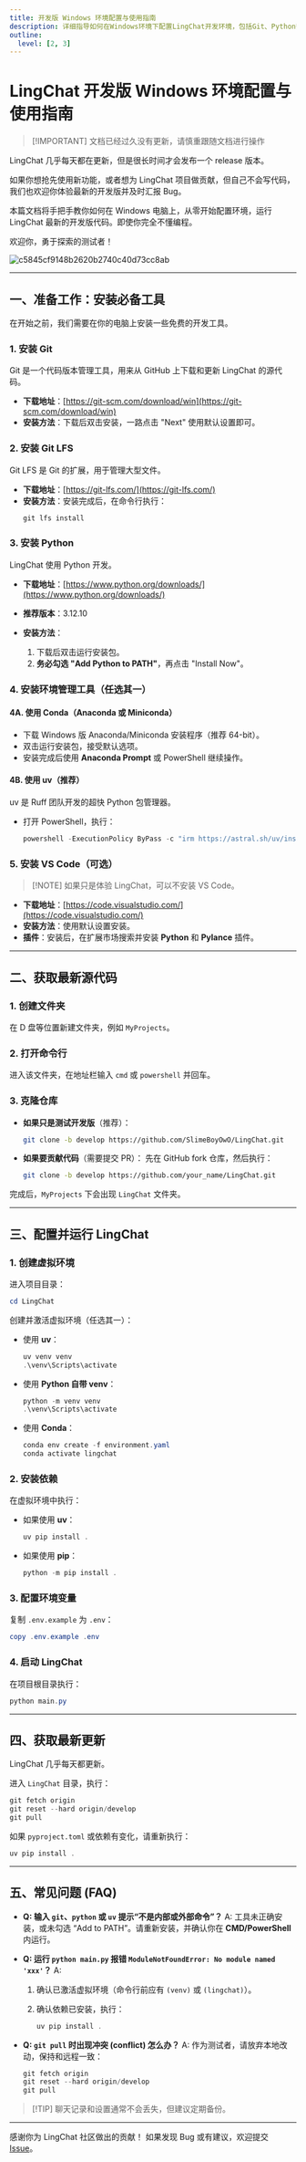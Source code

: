 ```yaml
---
title: 开发版 Windows 环境配置与使用指南
description: 详细指导如何在Windows环境下配置LingChat开发环境，包括Git、Python安装和源代码获取步骤。
outline:
  level: [2, 3]
---
```

# LingChat 开发版 Windows 环境配置与使用指南

> [!IMPORTANT] 文档已经过久没有更新，请慎重跟随文档进行操作

LingChat 几乎每天都在更新，但是很长时间才会发布一个 release 版本。 
 
如果你想抢先使用新功能，或者想为 LingChat 项目做贡献，但自己不会写代码，我们也欢迎你体验最新的开发版并及时汇报 Bug。  

本篇文档将手把手教你如何在 Windows 电脑上，从零开始配置环境，运行 LingChat 最新的开发版代码。即使你完全不懂编程。  

欢迎你，勇于探索的测试者！

![c5845cf9148b2620b2740c40d73cc8ab](https://github.com/user-attachments/assets/2815cca5-e037-477e-8d18-c1eb385c5deb)

---

## 一、准备工作：安装必备工具

在开始之前，我们需要在你的电脑上安装一些免费的开发工具。

### 1. 安装 Git

Git 是一个代码版本管理工具，用来从 GitHub 上下载和更新 LingChat 的源代码。

- **下载地址**：[https://git-scm.com/download/win](https://git-scm.com/download/win)  
- **安装方法**：下载后双击安装，一路点击 "Next" 使用默认设置即可。

### 2. 安装 Git LFS

Git LFS 是 Git 的扩展，用于管理大型文件。

- **下载地址**：[https://git-lfs.com/](https://git-lfs.com/)  
- **安装方法**：安装完成后，在命令行执行：
  ```powershell
  git lfs install
    ```

### 3. 安装 Python

LingChat 使用 Python 开发。

* **下载地址**：[https://www.python.org/downloads/](https://www.python.org/downloads/)
* **推荐版本**：3.12.10
* **安装方法**：

  1. 下载后双击运行安装包。
  2. **务必勾选 "Add Python to PATH"**，再点击 "Install Now"。

### 4. 安装环境管理工具（任选其一）

#### 4A. 使用 Conda（Anaconda 或 Miniconda）

* 下载 Windows 版 Anaconda/Miniconda 安装程序（推荐 64-bit）。
* 双击运行安装包，接受默认选项。
* 安装完成后使用 **Anaconda Prompt** 或 PowerShell 继续操作。

#### 4B. 使用 uv（推荐）

uv 是 Ruff 团队开发的超快 Python 包管理器。

* 打开 PowerShell，执行：

  ```powershell
  powershell -ExecutionPolicy ByPass -c "irm https://astral.sh/uv/install.ps1 | iex"
  ```

### 5. 安装 VS Code（可选）

> \[!NOTE]
> 如果只是体验 LingChat，可以不安装 VS Code。

* **下载地址**：[https://code.visualstudio.com/](https://code.visualstudio.com/)
* **安装方法**：使用默认设置安装。
* **插件**：安装后，在扩展市场搜索并安装 **Python** 和 **Pylance** 插件。

---

## 二、获取最新源代码

### 1. 创建文件夹

在 D 盘等位置新建文件夹，例如 `MyProjects`。

### 2. 打开命令行

进入该文件夹，在地址栏输入 `cmd` 或 `powershell` 并回车。

### 3. 克隆仓库

* **如果只是测试开发版**（推荐）：

  ```bash
  git clone -b develop https://github.com/SlimeBoyOwO/LingChat.git
  ```

* **如果要贡献代码**（需要提交 PR）：
  先在 GitHub fork 仓库，然后执行：

  ```bash
  git clone -b develop https://github.com/your_name/LingChat.git
  ```

完成后，`MyProjects` 下会出现 `LingChat` 文件夹。

---

## 三、配置并运行 LingChat

### 1. 创建虚拟环境

进入项目目录：

```powershell
cd LingChat
```

创建并激活虚拟环境（任选其一）：

* 使用 **uv**：

  ```powershell
  uv venv venv
  .\venv\Scripts\activate
  ```

* 使用 **Python 自带 venv**：

  ```powershell
  python -m venv venv
  .\venv\Scripts\activate
  ```

* 使用 **Conda**：

  ```powershell
  conda env create -f environment.yaml
  conda activate lingchat
  ```

### 2. 安装依赖

在虚拟环境中执行：

* 如果使用 **uv**：

  ```powershell
  uv pip install .
  ```

* 如果使用 **pip**：

  ```powershell
  python -m pip install .
  ```

### 3. 配置环境变量

复制 `.env.example` 为 `.env`：

```powershell
copy .env.example .env
```

### 4. 启动 LingChat

在项目根目录执行：

```powershell
python main.py
```

---

## 四、获取最新更新

LingChat 几乎每天都更新。

进入 `LingChat` 目录，执行：

```powershell
git fetch origin
git reset --hard origin/develop
git pull
```

如果 `pyproject.toml` 或依赖有变化，请重新执行：

```powershell
uv pip install .
```

---

## 五、常见问题 (FAQ)

* **Q: 输入 `git`、`python` 或 `uv` 提示“不是内部或外部命令”？**
  A: 工具未正确安装，或未勾选 “Add to PATH”。请重新安装，并确认你在 **CMD/PowerShell** 内运行。

* **Q: 运行 `python main.py` 报错 `ModuleNotFoundError: No module named 'xxx'`？**
  A:

  1. 确认已激活虚拟环境（命令行前应有 `(venv)` 或 `(lingchat)`）。
  2. 确认依赖已安装，执行：

     ```powershell
     uv pip install .
     ```

* **Q: `git pull` 时出现冲突 (conflict) 怎么办？**
  A: 作为测试者，请放弃本地改动，保持和远程一致：

  ```powershell
  git fetch origin
  git reset --hard origin/develop
  git pull
  ```

> \[!TIP] 聊天记录和设置通常不会丢失，但建议定期备份。

---

感谢你为 LingChat 社区做出的贡献！
如果发现 Bug 或有建议，欢迎提交 [Issue](https://github.com/SlimeBoyOwO/LingChat/issues)。

